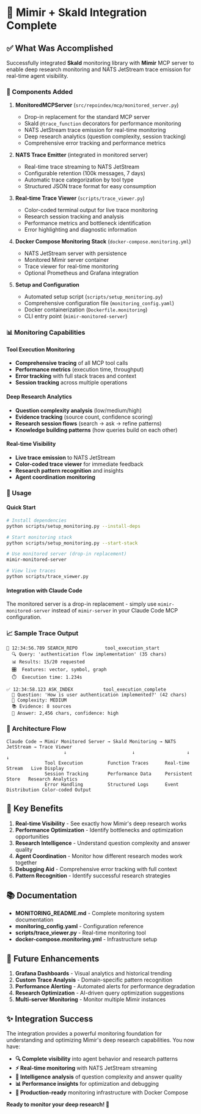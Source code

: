 # 🎯 Mimir + Skald Integration Complete

## ✅ What Was Accomplished

Successfully integrated **Skald** monitoring library with **Mimir** MCP server to enable deep research monitoring and NATS JetStream trace emission for real-time agent visibility.

### 🔧 Components Added

1. **MonitoredMCPServer** (`src/repoindex/mcp/monitored_server.py`)
   - Drop-in replacement for the standard MCP server
   - Skald `@trace_function` decorators for performance monitoring
   - NATS JetStream trace emission for real-time monitoring
   - Deep research analytics (question complexity, session tracking)
   - Comprehensive error tracking and performance metrics

2. **NATS Trace Emitter** (integrated in monitored server)
   - Real-time trace streaming to NATS JetStream
   - Configurable retention (100k messages, 7 days)
   - Automatic trace categorization by tool type
   - Structured JSON trace format for easy consumption

3. **Real-time Trace Viewer** (`scripts/trace_viewer.py`)
   - Color-coded terminal output for live trace monitoring  
   - Research session tracking and analysis
   - Performance metrics and bottleneck identification
   - Error highlighting and diagnostic information

4. **Docker Compose Monitoring Stack** (`docker-compose.monitoring.yml`)
   - NATS JetStream server with persistence
   - Monitored Mimir server container
   - Trace viewer for real-time monitoring
   - Optional Prometheus and Grafana integration

5. **Setup and Configuration**
   - Automated setup script (`scripts/setup_monitoring.py`)
   - Comprehensive configuration file (`monitoring_config.yaml`)
   - Docker containerization (`Dockerfile.monitoring`)
   - CLI entry point (`mimir-monitored-server`)

### 📊 Monitoring Capabilities

#### Tool Execution Monitoring
- **Comprehensive tracing** of all MCP tool calls
- **Performance metrics** (execution time, throughput)
- **Error tracking** with full stack traces and context
- **Session tracking** across multiple operations

#### Deep Research Analytics  
- **Question complexity analysis** (low/medium/high)
- **Evidence tracking** (source count, confidence scoring)
- **Research session flows** (search → ask → refine patterns)
- **Knowledge building patterns** (how queries build on each other)

#### Real-time Visibility
- **Live trace emission** to NATS JetStream
- **Color-coded trace viewer** for immediate feedback
- **Research pattern recognition** and insights
- **Agent coordination monitoring**

### 🚀 Usage

#### Quick Start
```bash
# Install dependencies
python scripts/setup_monitoring.py --install-deps

# Start monitoring stack  
python scripts/setup_monitoring.py --start-stack

# Use monitored server (drop-in replacement)
mimir-monitored-server

# View live traces
python scripts/trace_viewer.py
```

#### Integration with Claude Code
The monitored server is a drop-in replacement - simply use `mimir-monitored-server` instead of `mimir-server` in your Claude Code MCP configuration.

### 📈 Sample Trace Output
```
🚀 12:34:56.789 SEARCH_REPO          tool_execution_start
  🔍 Query: 'authentication flow implementation' (35 chars)
  📊 Results: 15/20 requested  
  🎛️  Features: vector, symbol, graph
  ⏱️  Execution time: 1.234s

✅ 12:34:58.123 ASK_INDEX           tool_execution_complete  
  🤔 Question: 'How is user authentication implemented?' (42 chars)
  🧠 Complexity: MEDIUM
  📚 Evidence: 8 sources
  📝 Answer: 2,456 chars, confidence: high
```

### 🔄 Architecture Flow

```
Claude Code → Mimir Monitored Server → Skald Monitoring → NATS JetStream → Trace Viewer
                     ↓                        ↓                   ↓             ↓
              Tool Execution         Function Traces      Real-time Stream   Live Display
              Session Tracking       Performance Data     Persistent Store   Research Analytics
              Error Handling         Structured Logs      Event Distribution Color-coded Output
```

## 🎯 Key Benefits

1. **Real-time Visibility** - See exactly how Mimir's deep research works
2. **Performance Optimization** - Identify bottlenecks and optimization opportunities
3. **Research Intelligence** - Understand question complexity and answer quality
4. **Agent Coordination** - Monitor how different research modes work together
5. **Debugging Aid** - Comprehensive error tracking with full context
6. **Pattern Recognition** - Identify successful research strategies

## 📚 Documentation

- **MONITORING_README.md** - Complete monitoring system documentation
- **monitoring_config.yaml** - Configuration reference
- **scripts/trace_viewer.py** - Real-time monitoring tool
- **docker-compose.monitoring.yml** - Infrastructure setup

## 🔮 Future Enhancements

1. **Grafana Dashboards** - Visual analytics and historical trending
2. **Custom Trace Analysis** - Domain-specific pattern recognition
3. **Performance Alerting** - Automated alerts for performance degradation
4. **Research Optimization** - AI-driven query optimization suggestions
5. **Multi-server Monitoring** - Monitor multiple Mimir instances

## ✨ Integration Success

The integration provides a powerful monitoring foundation for understanding and optimizing Mimir's deep research capabilities. You now have:

- **🔍 Complete visibility** into agent behavior and research patterns
- **⚡ Real-time monitoring** with NATS JetStream streaming  
- **🧠 Intelligence analysis** of question complexity and answer quality
- **📊 Performance insights** for optimization and debugging
- **🎯 Production-ready** monitoring infrastructure with Docker Compose

**Ready to monitor your deep research! 🚀**